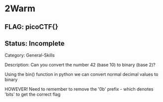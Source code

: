 # 2Warm

## FLAG: picoCTF{}

## Status: Incomplete

Category: General-Skills

Description: Can you convert the number 42 (base 10) to binary (base 2)?

Using the bin() function in python we can convert normal decimal values to binary

HOWEVER! Need to remember to remove the '0b' prefix - which denotes 'bits' to get the correct flag
